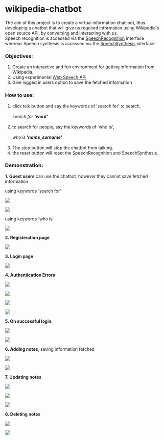 # wikipedia-chatbot
The aim of this project is to create a virtual information chat-bot, thus developing a chatbot that will give us required information using Wikipedia's open source API, by conversing and interacting with us.<br>
Speech recognition is accessed via the [SpeechRecognition](https://developer.mozilla.org/en-US/docs/Web/API/SpeechRecognition) interface whereas Speech synthesis is accessed via the [SpeechSynthesis](https://developer.mozilla.org/en-US/docs/Web/API/SpeechSynthesis) interface
### Objectives:
1. Create an interactive and fun environment for getting information from Wikipedia.
2. Using experimental [Web Speech API](https://developer.mozilla.org/en-US/docs/Web/API/Web_Speech_API).
3. Give logged in users option to save the fetched information
### How to use:
1. click talk button and say the keywords of 'search for' to search,<br><br>*search for **'word'***<br><br>
2. to search for people, say the keywords of 'who is', <br><br>*who is **'name_surname'***<br><br>
3. The stop button will stop the chatbot from talking.
4. the reset button will reset the SpeechRecognition and SpeechSynthesis.
### Demonstration:
**1. Guest users** can use the chatbot, however they cannot save fetched information

using keywords 'search for'

![](demo/1.png)

![](demo/2.png)

using keywords 'who is'

![](demo/18.png)

**2. Registeration page** 

![](demo/3.png)

**3. Login page**

![](demo/4.png)

**4. Authentication Errors**

![](demo/5.png)

![](demo/6.png)

![](demo/7.png)

![](demo/8.png)

**5. On successful login**

![](demo/9.png)

![](demo/10.png)

**6. Adding notes**, saving information fetched

![](demo/11.png)

![](demo/12.png)

**7. Updating notes**

![](demo/13.png)

![](demo/14.png)

![](demo/15.png)

**8. Deleting notes**

![](demo/16.png)

![](demo/17.png)
